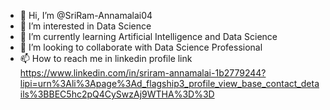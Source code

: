 - 👋 Hi, I’m @SriRam-Annamalai04
- 👀 I’m interested in Data Science
- 🌱 I’m currently learning Artificial Intelligence and Data Science
- 💞️ I’m looking to collaborate with Data Science Professional
- 📫 How to reach me in linkedin profile link https://www.linkedin.com/in/sriram-annamalai-1b2779244?lipi=urn%3Ali%3Apage%3Ad_flagship3_profile_view_base_contact_details%3BBEC5hc2pQ4CySwzAj9WTHA%3D%3D

<!---
SriRam-Annamalai04/SriRam-Annamalai04 is a ✨ special ✨ repository because its `README.md` (this file) appears on your GitHub profile.
You can click the Preview link to take a look at your changes.
--->
